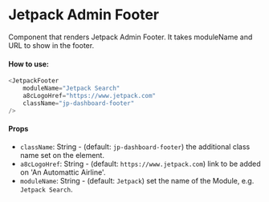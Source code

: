 # Jetpack Admin Footer

Component that renders Jetpack Admin Footer.
It takes moduleName and URL to show in the footer.

#### How to use:

```js
<JetpackFooter
	moduleName="Jetpack Search"
	a8cLogoHref="https://www.jetpack.com"
	className="jp-dashboard-footer"
/>
```

#### Props

- `className`: String - (default: `jp-dashboard-footer`) the additional class name set on the element.
- `a8cLogoHref`: String - (default: `https://www.jetpack.com`) link to be added on 'An Automattic Airline'.
- `moduleName`: String - (default: `Jetpack`) set the name of the Module, e.g. `Jetpack Search`.
